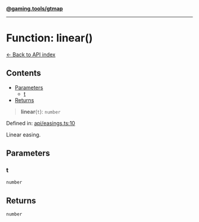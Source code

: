 [**@gaming.tools/gtmap**](README.md)

***

# Function: linear()

[← Back to API index](./README.md)

## Contents

- [Parameters](#parameters)
  - [t](#t)
- [Returns](#returns)

> **linear**(`t`): `number`

Defined in: [api/easings.ts:10](https://github.com/gamingtools/gt-map/blob/670061005a2701ff4986e8986471b4dd55d13ca7/packages/gtmap/src/api/easings.ts#L10)

Linear easing.

## Parameters

### t

`number`

## Returns

`number`
